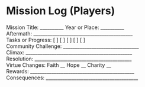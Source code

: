 # Mission Log (Players)

Mission Title: __________   Year or Place: __________  
Aftermath: __________________________________________  
Tasks or Progress: [ ] [ ] [ ] [ ] [ ]  
Community Challenge: ________________________________  
Climax: _____________________________________________  
Resolution: _________________________________________  
Virtue Changes: Faith __  Hope __  Charity __  
Rewards: ____________________________________________  
Consequences: _______________________________________
